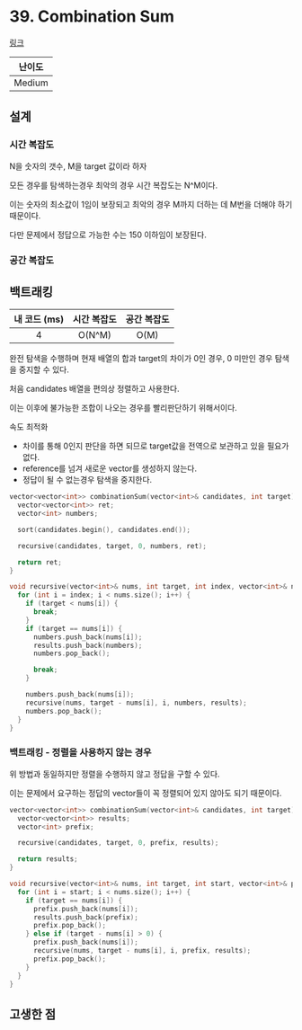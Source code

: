 # 39. Combination Sum

[링크](https://leetcode.com/problems/combination-sum/)

| 난이도 |
| :----: |
| Medium |

## 설계

### 시간 복잡도

N을 숫자의 갯수, M을 target 값이라 하자

모든 경우를 탐색하는경우 최악의 경우 시간 복잡도는 N^M이다.

이는 숫자의 최소값이 1임이 보장되고 최악의 경우 M까지 더하는 데 M번을 더해야 하기 때문이다.

다만 문제에서 정답으로 가능한 수는 150 이하임이 보장된다.

### 공간 복잡도

## 백트래킹

| 내 코드 (ms) | 시간 복잡도 | 공간 복잡도 |
| :----------: | :---------: | :---------: |
|      4       |   O(N^M)    |    O(M)     |

완전 탐색을 수행하며 현재 배열의 합과 target의 차이가 0인 경우, 0 미만인 경우 탐색을 중지할 수 있다.

처음 candidates 배열을 편의상 정렬하고 사용한다.

이는 이후에 불가능한 조합이 나오는 경우를 빨리판단하기 위해서이다.

속도 최적화

- 차이를 통해 0인지 판단을 하면 되므로 target값을 전역으로 보관하고 있을 필요가 없다.
- reference를 넘겨 새로운 vector를 생성하지 않는다.
- 정답이 될 수 없는경우 탐색을 중지한다.

```cpp
vector<vector<int>> combinationSum(vector<int>& candidates, int target) {
  vector<vector<int>> ret;
  vector<int> numbers;

  sort(candidates.begin(), candidates.end());

  recursive(candidates, target, 0, numbers, ret);

  return ret;
}

void recursive(vector<int>& nums, int target, int index, vector<int>& numbers, vector<vector<int>>& results) {
  for (int i = index; i < nums.size(); i++) {
    if (target < nums[i]) {
      break;
    }
    if (target == nums[i]) {
      numbers.push_back(nums[i]);
      results.push_back(numbers);
      numbers.pop_back();

      break;
    }

    numbers.push_back(nums[i]);
    recursive(nums, target - nums[i], i, numbers, results);
    numbers.pop_back();
  }
}
```

### 백트래킹 - 정렬을 사용하지 않는 경우

위 방법과 동일하지만 정렬을 수행하지 않고 정답을 구할 수 있다.

이는 문제에서 요구하는 정답의 vector들이 꼭 정렬되어 있지 않아도 되기 때문이다.

```cpp
vector<vector<int>> combinationSum(vector<int>& candidates, int target) {
  vector<vector<int>> results;
  vector<int> prefix;

  recursive(candidates, target, 0, prefix, results);

  return results;
}

void recursive(vector<int>& nums, int target, int start, vector<int>& prefix, vector<vector<int>>& results) {
  for (int i = start; i < nums.size(); i++) {
    if (target == nums[i]) {
      prefix.push_back(nums[i]);
      results.push_back(prefix);
      prefix.pop_back();
    } else if (target - nums[i] > 0) {
      prefix.push_back(nums[i]);
      recursive(nums, target - nums[i], i, prefix, results);
      prefix.pop_back();
    }
  }
}
```

## 고생한 점
